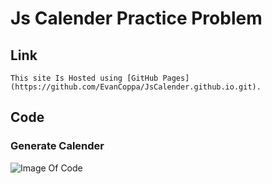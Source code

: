 # Js Calender Practice Problem

## Link
```
This site Is Hosted using [GitHub Pages](https://github.com/EvanCoppa/JsCalender.github.io.git).
```
## Code 

### Generate Calender 

![Image Of Code](https://evancoppa.github.io/JsCalender.github.io/images/genCalender.png)